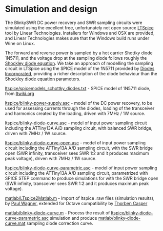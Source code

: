 # Simulation and design

The BlinkySWR DC power recovery and SWR sampling circuits were simulated using the excellent free, unfortunately not open source [LTSpice](https://www.analog.com/en/design-center/design-tools-and-calculators/ltspice-simulator.html) tool by Linear Technologies. Installers for Windows and OSX are provided, and Linear Technologies makes sure that the Windows build runs under Wine on Linux.

The forward and reverse power is sampled by a hot carrier Shottky diode 1N5711, and the voltage drop at the sampling diode follows roughly the [Shockley diode equation](https://en.wikipedia.org/wiki/Shockley_diode_equation). We take an approach of modelling the sampling circuit in LTSpice using the SPICE model of the 1N5711 provided by [Diodes Incorporated](https://www.diodes.com/design/tools/spice-models/), providing a richer description of the diode behaviour than the [Shockley diode equation](https://en.wikipedia.org/wiki/Shockley_diode_equation) parameters.

[ltspice/spicemodels_schottky_diodes.txt](ltspice/spicemodels_schottky_diodes.txt) - SPICE model of 1N5711 diode, from [ltwiki.org](http://ltwiki.org/files/LTspiceIV/Vendor%20List/Diodes%20Incorporated/Spice/spicemodels_schottky_diodes.txt)

[ltspice/blinky-power-supply.asc](ltspice/blinky-power-supply.asc) - model of the DC power recovery, to be used for assessing currents through the diodes, loading of the transceiver and harmonics created by the loading, driven with 7MHz / 1W source.

[ltspice/blinky-diode-curve.asc](ltspice/blinky-diode-curve.asc) - model of input power sampling circuit including the ATTiny13A A/D sampling circuit, with balanced SWR bridge, driven with 7MHz / 1W source.

[ltspice/blinky-diode-curve-open.asc](ltspice/blinky-diode-curve-open.asc) - model of input power sampling circuit including the ATTiny13A A/D sampling circuit, with the SWR bridge open (SWR infinity, transceiver sees SWR 1:2 and it produces maximum peak voltage), driven with 7MHz / 1W source.

[ltspice/blinky-diode-curve-parametric.asc](ltspice/blinky-diode-curve-parametric.asc) - model of input power sampling circuit including the ATTiny13A A/D sampling circuit, parametrized with SPICE STEP command to produce simulations for with the SWR bridge open (SWR infinity, transceiver sees SWR 1:2 and it produces maximum peak voltage).

[matlab/LTspice2Matlab.m](matlab/LTspice2Matlab.m) - 
Import of ltspice .raw files (simulation results), by [Paul Wagner](https://www.mathworks.com/matlabcentral/fileexchange/23394-fast-import-of-compressed-binary-raw-files-created-with-ltspice-circuit-simulator?focused=5113448&tab=function), extended for Octave compatibility by [Thorben Casper](https://github.com/tc88/ANTHEM/blob/master/src/LTspice2Matlab.m)

[matlab/blinky-diode-curve.m](matlab/blinky-diode-curve.m) - Process the result of [ltspice/blinky-diode-curve-parametric.asc](ltspice/blinky-diode-curve-parametric.asc) simulation and produce 
[matlab/blinky-diode-curve.mat](matlab/blinky-diode-curve.mat) sampling diode correction curve.
